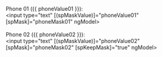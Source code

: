 



<span>Phone 01 ({{ phoneValue01 }}):</span><br>
<input type="text" [(spMaskValue)]="phoneValue01" [spMask]="phoneMask01" ngModel>
<br><br>
<span>Phone 02 ({{ phoneValue02 }}):</span><br>
<input type="text" [(spMaskValue)]="phoneValue02" [spMask]="phoneMask02" [spKeepMask]="true" ngModel>